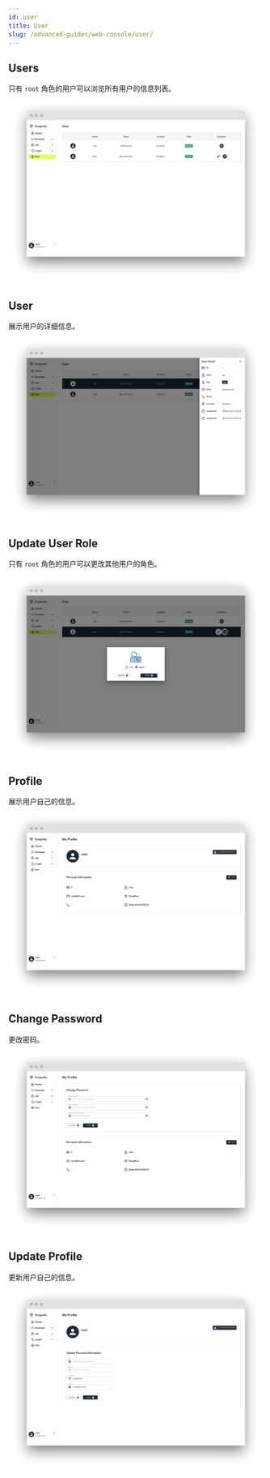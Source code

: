 ```yaml
---
id: user
title: User
slug: /advanced-guides/web-console/user/
---
```


## Users

只有 `root` 角色的用户可以浏览所有用户的信息列表。

![users](../../resource/advanced-guides/web-console/user/users.png)

## User

展示用户的详细信息。

![user](../../resource/advanced-guides/web-console/user/user.png)

## Update User Role

只有 `root` 角色的用户可以更改其他用户的角色。

![update-user-role](../../resource/advanced-guides/web-console/user/update-user-role.png)

## Profile

展示用户自己的信息。

![profile](../../resource/advanced-guides/web-console/user/profile.png)

## Change Password

更改密码。

![change-password](../../resource/advanced-guides/web-console/user/change-password.png)

## Update Profile

更新用户自己的信息。

![update-profile](../../resource/advanced-guides/web-console/user/update-profile.png)
